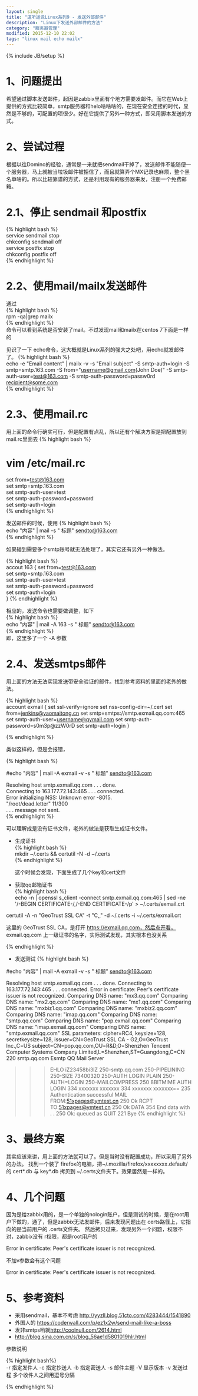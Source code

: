 ```yaml
---
layout: single
title: "道听途说Linux系列9 - 发送外部邮件"
description: "Linux下发送外部邮件的方法"
category: "服务器管理"
modified: 2015-12-10 22:02
tags: "linux mail echo mailx"
---
```

{% include JB/setup %}

# 1、问题提出

希望通过脚本发送邮件，起因是zabbix里面有个地方需要发邮件。而它在Web上提供的方式比较简单，smtp服务器和helo啥啥啥的，在现在安全连接的时代，显然是不够的，可配置的项很少。好在它提供了另外一种方式，即采用脚本发送的方式。

# 2、尝试过程

根据以往Domino的经验，通常是一来就把sendmail干掉了，发送邮件不能随便一个服务器，马上就被当垃圾邮件被拒信了，而且就算弄个MX记录也麻烦，整个黑名单啥的。所以比较靠谱的方式，还是利用现有的服务器来发，注册一个免费邮箱。

# 2.1、停止 sendmail 和postfix

{% highlight bash %}  
service sendmail stop  
chkconfig sendmail off  
service postfix stop  
chkconfig postfix off  
{% endhighlight %}

# 2.2、使用mail/mailx发送邮件

通过  
{% highlight bash %}  
rpm -qa|grep mailx  
{% endhighlight %}  
命令可以看到系统是否安装了mail。不过发现mail和mailx在centos 7下面是一样的

见识了一下 echo命令，这大概就是Linux系列的强大之处吧，用echo就发邮件了。
{% highlight bash %}  
echo -e "Email content" | mailx -v -s "Email subject" -S smtp-auth=login -S smtp=smtp.163.com -S from="username@gmail.com(John Doe)" -S smtp-auth-user=test@163.com -S smtp-auth-password=passw0rd recipient@some.com  
{% endhighlight %}  

# 2.3、使用mail.rc

用上面的命令行确实可行，但是配置有点乱，所以还有个解决方案是把配置放到 mail.rc里面去
{% highlight bash %}  
# vim /etc/mail.rc
set from=test@163.com   
set smtp=smtp.163.com    
set smtp-auth-user=test   
set smtp-auth-password=password  
set smtp-auth=login  
{% endhighlight %}  

发送邮件的时候，使用
{% highlight bash %}   
echo  "内容" | mail -s " 标题" sendto@163.com  
{% endhighlight %}  

如果碰到需要多个smtp账号就无法处理了，其实它还有另外一种做法。

{% highlight bash %}  
accout 163 {
	set from=test@163.com   
	set smtp=smtp.163.com    
	set smtp-auth-user=test   
	set smtp-auth-password=password  
	set smtp-auth=login  
}
{% endhighlight %}  

相应的，发送命令也需要做调整，如下  
{% highlight bash %}   
echo  "内容" | mail -A 163  -s " 标题" sendto@163.com  
{% endhighlight %}    
即，这里多了一个 -A 参数

# 2.4、发送smtps邮件

用上面的方法无法实现发送带安全验证的邮件。找到参考资料的里面的老外的做法。

{% highlight bash %}   
account exmail {
        set ssl-verify=ignore
        set nss-config-dir=~/.cert
        set from=jenkins@yaomaitong.cn
        set smtp=smtps://smtp.exmail.qq.com:465
        set smtp-auth-user=username@qymail.com
		set smtp-auth-password=s0m3p@zzW0rD
        set smtp-auth=login
}

{% endhighlight %}  

类似这样的，但是会报错，


{% highlight bash %}   

#echo  "内容" | mail -A exmail -v  -s " 标题" sendto@163.com  

Resolving host smtp.exmail.qq.com . . . done.  
Connecting to 163.177.72.143:465 . . . connected.  
Error initializing NSS: Unknown error -8015.  
"/root/dead.letter" 11/300  
. . . message not sent.   
{% endhighlight %}  

可以理解成是没有证书文件，老外的做法是获取生成证书文件。


* 生成证书  
{% highlight bash %}  
mkdir ~/.certs && certutil -N -d ~/.certs  
{% endhighlight %}  

	这个时候会发现，下面生成了几个key和cert文件

* 获取qq邮箱证书  
{% highlight bash %}  
echo -n | openssl s_client -connect smtp.exmail.qq.com:465 | sed -ne '/-BEGIN CERTIFICATE-/,/-END CERTIFICATE-/p' > ~/.certs/exmail.crt  

certutil -A -n "GeoTrust SSL CA" -t "C,," -d ~/.certs -i ~/.certs/exmail.crt

这里的 GeoTrust SSL CA，是打开 https://exmail.qq.com，然后点开看， exmail.qq.com 上一级证书的名字，实际测试发现，其实根本也没关系

{% endhighlight %}  

* 发送测试
{% highlight bash %}  

#echo  "内容" | mail -A exmail -v  -s " 标题" sendto@163.com  
 
Resolving host smtp.exmail.qq.com . . . done.
Connecting to 163.177.72.143:465 . . . connected.
Error in certificate: Peer's certificate issuer is not recognized.
Comparing DNS name: "mx3.qq.com"
Comparing DNS name: "mx2.qq.com"
Comparing DNS name: "mx1.qq.com"
Comparing DNS name: "mxbiz1.qq.com"
Comparing DNS name: "mxbiz2.qq.com"
Comparing DNS name: "imap.qq.com"
Comparing DNS name: "smtp.qq.com"
Comparing DNS name: "pop.exmail.qq.com"
Comparing DNS name: "imap.exmail.qq.com"
Comparing DNS name: "smtp.exmail.qq.com"
SSL parameters: cipher=RC4, keysize=128, secretkeysize=128,
issuer=CN=GeoTrust SSL CA - G2,O=GeoTrust Inc.,C=US
subject=CN=pop.qq.com,OU=R&D,O=Shenzhen Tencent Computer Systems Company Limited,L=Shenzhen,ST=Guangdong,C=CN
220 smtp.qq.com Esmtp QQ Mail Server
>>> EHLO iZ23458bi3lZ
250-smtp.qq.com
250-PIPELINING
250-SIZE 73400320
250-AUTH LOGIN PLAIN
250-AUTH=LOGIN
250-MAILCOMPRESS
250 8BITMIME
>>> AUTH LOGIN
334 xxxxxxx
>>> xxxxxxx
334 xxxxxxx
>>> xxxxxxx==
235 Authentication successful
>>> MAIL FROM:<51xpages@ymtest.cn>
250 Ok
>>> RCPT TO:<51xpages@ymtest.cn>
250 Ok
>>> DATA
354 End data with <CR><LF>.<CR><LF>
>>> .
250 Ok: queued as 
>>> QUIT
221 Bye
{% endhighlight %}   

# 3、最终方案

其实应该来讲，用上面的方法就可以了。但是当时没有配置成功，所以采用了另外的办法。
找到一个装了 firefox的电脑，把~/.mozilla/firefox/xxxxxxxx.default/ 的 cert*.db 与 key*.db 拷贝到 ~/.certs文件夹下。效果居然是一样的。

# 4、几个问题

因为是给zabbix用的，是一个单独的nologin账户，但是测试的时候，是在root用户下做的，通了，但是zabbix无法发邮件，后来发现问题出在 certs路径上，它指向的是当前用户的 .certs文件夹。
然后拷贝过来，发现另外一个问题，权限不对，zabbix没有 r权限，都是root用户的

Error in certificate: Peer's certificate issuer is not recognized.

不加v参数会有这个问题

Error in certificate: Peer's certificate issuer is not recognized.

# 5、参考资料

* 采用sendmail，基本不考虑 <http://yyzll.blog.51cto.com/4283444/1541890>
* 外国人的 <https://coderwall.com/p/ez1x2w/send-mail-like-a-boss>
* 发非smtps哟就<http://coolnull.com/2614.html>
* <http://blog.sina.com.cn/s/blog_56ae1d5801019hlr.html>

参数说明

{% highlight bash%}  
-r 指定发件人
-c 指定抄送人
-b 指定密送人
-s 邮件主题
-V 显示版本
-v 发送过程
多个收件人之间用逗号分隔

{% endhighlight %}  